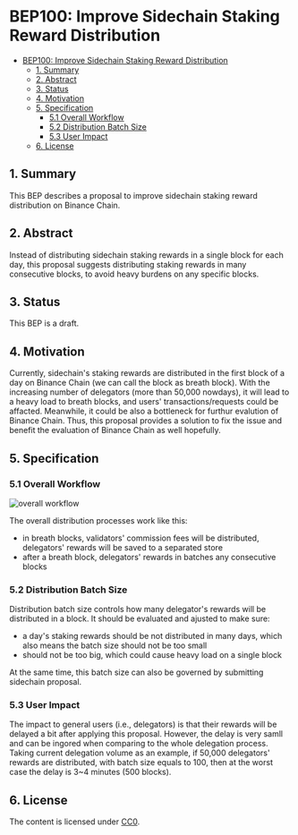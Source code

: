 # BEP100: Improve Sidechain Staking Reward Distribution

- [BEP100: Improve Sidechain Staking Reward Distribution](#bep-100-improve-sidechain-staking-reward-distribution)
  - [1. Summary](#1-summary)
  - [2. Abstract](#2-abstract)
  - [3. Status](#3-status)
  - [4. Motivation](#4-motivation)
  - [5. Specification](#5-specification)
    - [5.1 Overall Workflow](#51-overall-workflow)
    - [5.2 Distribution Batch Size](#52-distribution-batch-size)
    - [5.3 User Impact](#53-user-impact)
  - [6. License](#6-license)

## 1. Summary
This BEP describes a proposal to improve sidechain staking reward distribution on Binance Chain.

## 2. Abstract
Instead of distributing sidechain staking rewards in a single block for each day, this proposal suggests distributing staking rewards in many consecutive blocks, to avoid heavy burdens on any specific blocks.

## 3. Status
This BEP is a draft.

## 4. Motivation
Currently, sidechain's staking rewards are distributed in the first block of a day on Binance Chain (we can call the block as breath block). With the increasing number of delegators (more than 50,000 nowdays), it will lead to a heavy load to breath blocks, and users' transactions/requests could be affacted. Meanwhile, it could be also a bottleneck for furthur evalution of Binance Chain. Thus, this proposal provides a solution to fix the issue and benefit the evaluation of Binance Chain as well hopefully.

## 5. Specification
### 5.1 Overall Workflow
![overall workflow](https://user-images.githubusercontent.com/61674316/148506577-aac9d05a-488d-4ff0-b879-1aa1a0e5364c.png)

The overall distribution processes work like this:
 - in breath blocks, validators' commission fees will be distributed, delegators' rewards will be saved to a separated store
 - after a breath block, delegators' rewards in batches any consecutive blocks 

### 5.2 Distribution Batch Size

Distribution batch size controls how many delegator's rewards will be distributed in a block. It should be evaluated and ajusted to make sure:
 - a day's staking rewards should be not distributed in many days, which also means the batch size should not be too small
 - should not be too big, which could cause heavy load on a single block

At the same time, this batch size can also be governed by submitting sidechain proposal.

### 5.3 User Impact

The impact to general users (i.e., delegators) is that their rewards will be delayed a bit after applying this proposal. However, the delay is very samll and can be ingored when comparing to the whole delegation process. Taking current delegation volume as an example, if 50,000 delegators' rewards are distributed, with batch size equals to 100, then at the worst case the delay is 3~4 minutes (500 blocks). 

## 6. License
The content is licensed under [CC0](https://creativecommons.org/publicdomain/zero/1.0/).